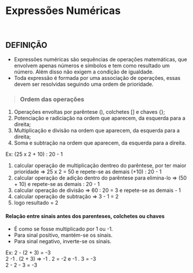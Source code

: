 # Expressões Numéricas

<br>

## DEFINIÇÃO
* Expressões numéricas são sequências de operações matemáticas, que envolvem apenas números e símbolos e tem como resultado um número. Além disso não exigem a condição de igualdade.
* Toda expressão é formada por uma associação de operações, essas devem ser resolvidas seguindo uma ordem de prioridade.

> ### Ordem das operações
1. Operações envoltas por parêntese (), colchetes [] e chaves {};
2. Potenciação e radiciação na ordem que aparecem, da esquerda para a direita;
3. Multiplicação e divisão na ordem que aparecem, da esquerda para a direita;
4. Soma e subtração na ordem que aparecem, da esquerda para a direita.

Ex: (25 x 2 + 10) : 20 - 1
1. calcular operação de multiplicação dentreo do parêntese, por ter maior prioridade => 25 x 2 = 50 e repete-se as demais (+10) : 20 - 1
2. calcular operação de adição dentro do parêntese para elimina-lo => (50 + 10) e repete-se as demais : 20 - 1
3. calcular operação de divisão => 60 : 20 = 3 e repete-se as demais - 1
4. calcular operação de subtração => 3 - 1 = 2
5. logo resultado = 2

#### Relação entre sinais antes dos parenteses, colchetes ou chaves
* É como se fosse multiplicado por 1 ou -1.
* Para sinal positivo, mantém-se os sinais.
* Para sinal negativo, inverte-se os sinais.

Ex: 2 - (2 + 3) = -3  
2 -1 . (2 + 3) => -1 . 2 = -2 e -1 . 3 = -3  
2 - 2 - 3 = -3